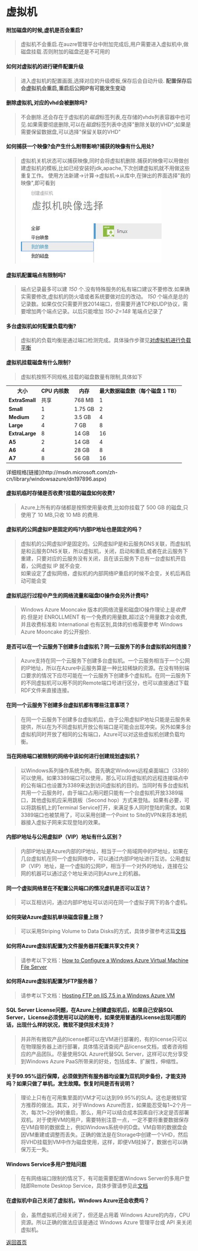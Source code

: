 # 虚拟机

#### 附加磁盘的时候,虚机是否会重启?
>虚拟机不会重启.在auzre管理平台中附加完成后,用户需要进入虚拟机中,做磁盘挂载.否则附加的磁盘还是不可用的

#### 如何对虚拟机的进行硬件配置升级
>进入虚拟机的配置画面,选择对应的升级模板,保存后会自动升级.
**配置保存后会虚拟机会重启,重启后公网IP有可能发生变动**

#### 删除虚拟机,对应的vhd会被删除吗?
>不会删除.还会存在于虚拟机的*磁盘*标签列表,在存储的vhds列表容器中也可见.如果需要彻底删除,可以在*磁盘*标签列表中选择"删除关联的VHD";如果是需要保留数据盘,可以选择"保留关联的VHD"

#### 如何捕获一个映像?会产生什么附带影响?捕获的映像有什么用处?
>虚拟机关机状态可以捕获映像,同时会将虚拟机删除.捕获的映像可以用做创建虚拟机的模板,比如已经安装好jdk,apache,下次创建虚拟机就不用做这些重复工作。
使用方法新建->计算->虚拟机->从库中,在弹出的界面选择"我的映像",即可看到
![](/images/vm-1.01.jpg)

#### 虚拟机配置端点有限制吗?
>端点记录最多可以建 *150* 个.没有特殊服务的私有端口建议不要修改.如果确实需要修改,虚拟机的防火墙或者系统要做对应的改动。
 *150* 个端点是总的记录数。如果仅仅只需要开放2014端口，但需要开通TCP和UDP协议，需要增加两个端点记录。以后只能增加 *150-2=148* 笔端点记录了

#### 多台虚拟机如何配置负载均衡?
>虚拟机的负载均衡是通过端口检测完成。具体操作步骤见[对虚拟机进行负载平衡](http://windowsazure.cn/zh-cn/manage/linux/common-tasks/how-to-load-balance-virtual-machines/)

#### 虚拟机挂载磁盘有什么限制?
>虚拟机按照不同规格,挂载的磁盘数量有限制,具体如下
<table>
 <tbody><tr>
 <th>大小</th><th>CPU 内核数</th><th>内存</th><th>最大数据磁盘数（每个磁盘 1 TB）</th></tr>
 <tr><td><strong>ExtraSmall</strong></td><td>共享</td><td>768 MB</td><td>1</td></tr>
 <tr><td><strong>Small</strong></td><td>1</td><td>1.75 GB</td><td>2</td></tr>
 <tr><td><strong>Medium</strong></td><td>2</td><td>3.5 GB</td><td>4</td></tr>
 <tr><td><strong>Large</strong></td><td>4</td><td>7 GB</td><td>8</td></tr>
 <tr><td><strong>ExtraLarge</strong></td><td>8</td><td>14 GB</td><td>16</td></tr>
 <tr><td><strong>A5</strong></td><td>2</td><td>14 GB</td><td>4</td></tr>
 <tr><td><strong>A6</strong></td><td>4</td><td>28 GB</td><td>8</td></tr>
 <tr><td><strong>A7</strong></td><td>8</td><td>56 GB</td><td>16</td></tr>
</tbody></table>
详细规格[链接](http://msdn.microsoft.com/zh-cn/library/windowsazure/dn197896.aspx)  

#### 虚拟机临时存储是否收费?挂载的磁盘如何收费?
>Azure上所有的存储都是按照使用量收费,比如你挂载了 500 GB 的磁盘,只使用了 10 MB,只收 10 MB 的费用.  

#### 虚拟机的公网虚拟IP是固定的吗?内部IP地址也是固定的吗？
>虚拟机的公网虚拟IP是固定的。公网虚拟IP是和云服务DNS关联，而虚拟机是和云服务DNS关联，所以虚拟机，关闭，启动和重启,或者在此云服务下重建，只要对应的云服务没有关闭，且在该云服务下总有一台虚拟机开启着，公网虚拟 IP 就不会变.  
如果设定了虚拟网络，虚拟机的内部网络IP重启的时候不会变，关机后再启动可能会变

#### 虚拟机运行过程中产生的网络流量和磁盘IO操作会另外计费吗?
>Windows Azure Mooncake 版本的网络流量和磁盘IO操作理论上是*收费*的.但是对 ENROLLMENT 有一个免费的用量数,超过这个用量数才会收费,并且收费标准和 International 也有区别,具体的价格需要参考 Windows Azure Mooncake 的公开报价.

#### 是否可以在一个云服务下创建多台虚拟机？同一云服务下的多台虚拟机如何连接？
>Azure支持在同一个云服务下创建多台虚拟机。一个云服务相当于一个公网的IP地址，所以在Azure中云服务算是一种比较稀缺的资源。在没有特别端口要求的情况下应尽可能在一个云服务下创建多个虚拟机。在同一云服务下的不同虚拟机可以用不同的Remote端口号进行区分，也可以直接通过下载RDF文件来直接连接。

#### 在同一个云服务下创建多台虚拟机都有哪些注意事项？
>在同一个云服务下创建多台虚拟机后，由于公用虚拟IP地址只能是云服务来提供，所以在为不同虚拟机开放公有端口是可能会出现冲突。另外如果多台虚拟机同时开放了相同的公有端口，Azure可以对这些虚拟机创建负载均衡。

#### 当在网络端口被限制的网络中该如何进行创建规划虚拟机？
>以Windows系列操作系统为例。首先确定Windows远程桌面端口（3389）可以使用。如果3389端口可以使用，那么可以将虚拟机的远程连接端点中的公有端口也设置为3389来达到访问虚拟机的目的。当同时有多台虚拟机共用一个云服务时，由于端口占用问题只能有一个台虚拟机开放3389端口，其他虚拟机应采用跳板（Second hop）方式来登陆。如果有必要，可以将跳板机上的Terminal Service打开，来满足多人同时登陆的需求。如果3389端口也被禁用了，可以采用创建一个Point to Site的VPN来将本地机器接入虚拟子网来实现登陆的效果。

#### 内部IP地址与公用虚拟IP（VIP）地址有什么区别？
>内部IP地址是Azure内部的IP地址，相当于一个局域网中的IP地址，如果在几台虚拟机在同一个虚拟网络中，可以通过内部IP地址进行互访。公用虚拟IP（VIP）地址，是一个虚拟的公网IP，相当于一个对外的地址，连接在公网的机器可以通过这个地址来访问到Azure上的机器。

#### 同一个虚拟网络里在不配置公共端口的情况虚机是否可以互访？
>可以互相访问，通过内部IP地址可以访问在同一个虚拟子网下的各个虚机。

#### 如何突破Azure虚拟机单块磁盘容量上限？
>可以采用Striping Volume to Data Disks的方式，具体步骤参考这篇[文档](https://www.simple-talk.com/cloud/infrastructure-as-a-service/windows-azure-virtual-machine-a-look-at-windows-azure-iaas-offerings-(part-2)/)

#### 如何将Azure虚拟机配置为文件服务器并配置共享文件夹？
>请参考以下文档：[How to Configure a Windows Azure Virtual Machine File Server](http://blogs.msdn.com/b/philpenn/archive/2012/08/30/how-to-configure-a-windows-azure-virtual-machine-file-server-and-use-it-from-within-windows-hpc-server-compute-jobs.aspx)

#### 如何将Azure虚拟机配置为FTP服务器？
>请参考以下文档：[Hosting FTP on IIS 7.5 in a Windows Azure VM](http://itq.nl/walkthrough-hosting-ftp-on-iis-7-5-a-windows-azure-vm-2/)

#### SQL Server License问题，在Azure上创建虚拟机后，如果自己安装SQL Server，License必须使用可以动的账号，如果使用普通的License出现问题的话，出现什么样的状况，微软不提供技术支持？
>并非所有微软产品的license都可以在VM进行部署的，有的license只可以在物理服务器上进行部署，具体情况请查阅产品license文档，或者咨询相应的产品团队。尽量使用SQL Azure代替SQL Server，这样可以充分享受到Windows Azure PaaS所带来的好处，包括成本、扩展性，伸缩性。

#### 关于99.95%运行保障，必须做到所有服务器均设置为双机同步备份，才能支持吗？如果只做了单机，发生故障。恢复时间是否有说明？
>理论上只有在可用集里面的VM才可以达到99.95%的SLA，这也是微软官方推荐的做法。其实，对于Windows Azure而言，如果能忍受每1~2个月一次，每次1~2分钟的重启，那么，用户可以结合成本因素自行决定是否部署双机。对于使用VM的用户，需要特别注意一点，一定不要将重要数据保存在VM自带的数据盘上，例如Windows系统中的D盘。VM自带的数据盘会因VM重建或调整而丢失。正确的做法是在Storage中创建一个VHD，然后将VHD挂载到VM中作为磁盘使用，这样，即便VM挂掉了，数据也可以确保万无一失。

#### Windows Service多用户登陆问题
>在有网络端口限制的情况下，有可能需要配置Windows Server的多用户登陆即Remote Desktop Service，具体步骤请参见此[文档](http://blog.csdn.net/lanwilliam/article/details/6338493)

#### 在虚拟机中自己关闭了虚拟机，Windows Azure还会收费吗？
>会，虽然虚拟机已经关闭了，但还是占用着 Windows Azure的内存，CPU资源。所以正确的做法应该是通过 Windows Azure 管理平台或 API 来关闭虚拟机。

[返回首页](</index.md>)



